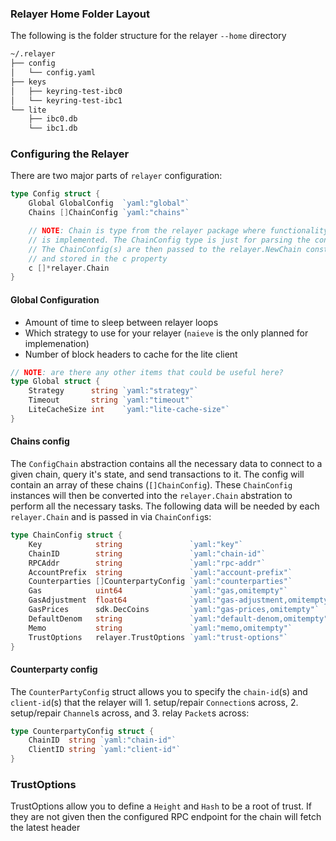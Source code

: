 ### Relayer Home Folder Layout 

The following is the folder structure for the relayer `--home` directory

```bash
~/.relayer
├── config
│   └── config.yaml
├── keys
│   ├── keyring-test-ibc0
│   └── keyring-test-ibc1
└── lite
    ├── ibc0.db
    └── ibc1.db
```

### Configuring the Relayer

There are two major parts of `relayer` configuration:

```go
type Config struct {
	Global GlobalConfig  `yaml:"global"`
	Chains []ChainConfig `yaml:"chains"`

    // NOTE: Chain is type from the relayer package where functionality
    // is implemented. The ChainConfig type is just for parsing the config
    // The ChainConfig(s) are then passed to the relayer.NewChain constructor
    // and stored in the c property
	c []*relayer.Chain
}
```

#### Global Configuration

- Amount of time to sleep between relayer loops
- Which strategy to use for your relayer (`naieve` is the only planned for implemenation)
- Number of block headers to cache for the lite client

```go
// NOTE: are there any other items that could be useful here?
type Global struct {
	Strategy      string `yaml:"strategy"`
	Timeout       string `yaml:"timeout"`
	LiteCacheSize int    `yaml:"lite-cache-size"`
}
```

#### Chains config

The `ConfigChain` abstraction contains all the necessary data to connect to a given chain, query it's state, and send transactions to it. The config will contain an array of these chains (`[]ChainConfig`). These `ChainConfig` instances will then be converted into the `relayer.Chain` abstration to perform all the necessary tasks. The following data will be needed by each `relayer.Chain` and is passed in via `ChainConfig`s:

```go
type ChainConfig struct {
	Key            string               `yaml:"key"`
	ChainID        string               `yaml:"chain-id"`
	RPCAddr        string               `yaml:"rpc-addr"`
	AccountPrefix  string               `yaml:"account-prefix"`
	Counterparties []CounterpartyConfig `yaml:"counterparties"`
	Gas            uint64               `yaml:"gas,omitempty"`
	GasAdjustment  float64              `yaml:"gas-adjustment,omitempty"`
	GasPrices      sdk.DecCoins         `yaml:"gas-prices,omitempty"`
	DefaultDenom   string               `yaml:"default-denom,omitempty"`
	Memo           string               `yaml:"memo,omitempty"`
	TrustOptions   relayer.TrustOptions `yaml:"trust-options"`
}
```

#### Counterparty config

The `CounterPartyConfig` struct allows you to specify the `chain-id`(s) and `client-id`(s) that the relayer will 1. setup/repair `Connection`s across, 2. setup/repair `Channel`s across, and 3. relay `Packet`s across:

```go
type CounterpartyConfig struct {
	ChainID  string `yaml:"chain-id"`
	ClientID string `yaml:"client-id"`
}
```

### TrustOptions

TrustOptions allow you to define a `Height` and `Hash` to be a root of trust. If they are not given then the configured RPC endpoint for the chain will fetch the latest header 
